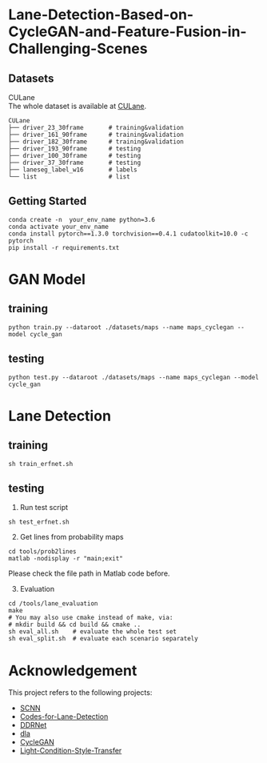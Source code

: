 # Lane-Detection-Based-on-CycleGAN-and-Feature-Fusion-in-Challenging-Scenes

## Datasets
CULane  
The whole dataset is available at [CULane](https://xingangpan.github.io/projects/CULane.html).
```
CULane
├── driver_23_30frame       # training&validation
├── driver_161_90frame      # training&validation
├── driver_182_30frame      # training&validation
├── driver_193_90frame      # testing
├── driver_100_30frame      # testing
├── driver_37_30frame       # testing
├── laneseg_label_w16       # labels
└── list                    # list
```
## Getting Started
```
conda create -n  your_env_name python=3.6
conda activate your_env_name
conda install pytorch==1.3.0 torchvision==0.4.1 cudatoolkit=10.0 -c pytorch
pip install -r requirements.txt 
```
# GAN Model
## training
```
python train.py --dataroot ./datasets/maps --name maps_cyclegan --model cycle_gan
```
## testing
```
python test.py --dataroot ./datasets/maps --name maps_cyclegan --model cycle_gan
```
# Lane Detection
## training
```
sh train_erfnet.sh
```
## testing
1. Run test script
```
sh test_erfnet.sh
```
2. Get lines from probability maps
```
cd tools/prob2lines
matlab -nodisplay -r "main;exit"
```
Please check the file path in Matlab code before.

3. Evaluation
```
cd /tools/lane_evaluation
make
# You may also use cmake instead of make, via:
# mkdir build && cd build && cmake ..
sh eval_all.sh    # evaluate the whole test set
sh eval_split.sh  # evaluate each scenario separately
```
# Acknowledgement
This project refers to the following projects:

* [SCNN](https://github.com/XingangPan/SCNN)
* [Codes-for-Lane-Detection](https://github.com/cardwing/Codes-for-Lane-Detection)
* [DDRNet](https://github.com/ydhongHIT/DDRNet)
* [dla](https://github.com/ucbdrive/dla)
* [CycleGAN](https://github.com/junyanz/pytorch-CycleGAN-and-pix2pix)
* [Light-Condition-Style-Transfer](https://github.com/Chenzhaowei13/Light-Condition-Style-Transfer?tab=readme-ov-file#acknowledgement)
